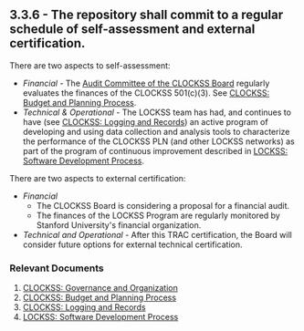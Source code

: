 ## 3.3.6 - The repository shall commit to a regular schedule of self-assessment and external certification.

There are two aspects to self-assessment:

  - *Financial* - The [Audit Committee of the CLOCKSS
    Board](CLOCKSS:_Governance_and_Organization#CLOCKSS_Board "wikilink")
    regularly evaluates the finances of the CLOCKSS 501(c)(3). See
    [CLOCKSS: Budget and Planning
    Process](CLOCKSS:_Budget_and_Planning_Process "wikilink").
  - *Technical & Operational* - The LOCKSS team has had, and continues
    to have (see [CLOCKSS: Logging and
    Records](CLOCKSS:_Logging_and_Records#Network_Diagnostics "wikilink"))
    an active program of developing and using data collection and
    analysis tools to characterize the performance of the CLOCKSS PLN
    (and other LOCKSS networks) as part of the program of continuous
    improvement described in [LOCKSS: Software Development
    Process](LOCKSS:_Software_Development_Process "wikilink").

There are two aspects to external certification:

  - *Financial*
      - The CLOCKSS Board is considering a proposal for a financial
        audit.
      - The finances of the LOCKSS Program are regularly monitored by
        Stanford University's financial organization.
  - *Technical and Operational* - After this TRAC certification, the
    Board will consider future options for external technical
    certification.

### Relevant Documents

1.  [CLOCKSS: Governance and
    Organization](CLOCKSS:_Governance_and_Organization "wikilink")
2.  [CLOCKSS: Budget and Planning
    Process](CLOCKSS:_Budget_and_Planning_Process "wikilink")
3.  [CLOCKSS: Logging and
    Records](CLOCKSS:_Logging_and_Records "wikilink")
4.  [LOCKSS: Software Development
    Process](LOCKSS:_Software_Development_Process "wikilink")
